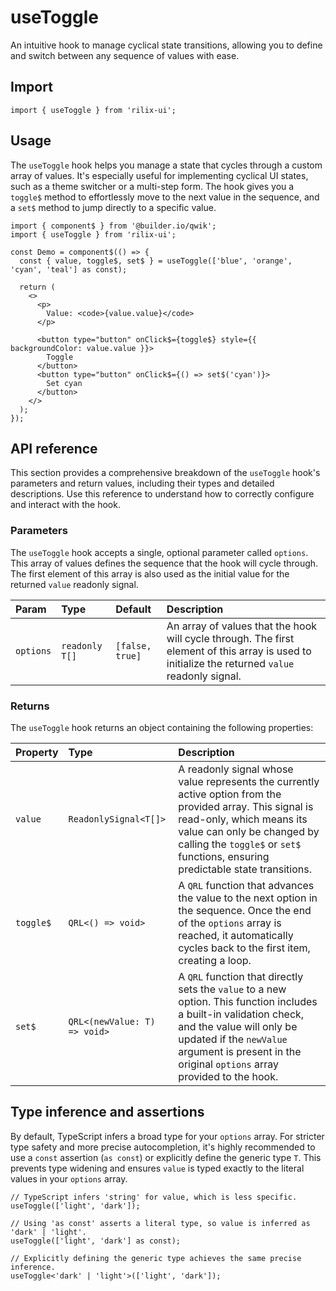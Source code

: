 # useToggle

An intuitive hook to manage cyclical state transitions, allowing you to define and switch between any sequence of values with ease.

## Import

```tsx
import { useToggle } from 'rilix-ui';
```

## Usage

The `useToggle` hook helps you manage a state that cycles through a custom array of values. It's especially useful for implementing cyclical UI states, such as a theme switcher or a multi-step form. The hook gives you a `toggle$` method to effortlessly move to the next value in the sequence, and a `set$` method to jump directly to a specific value.

```tsx
import { component$ } from '@builder.io/qwik';
import { useToggle } from 'rilix-ui';

const Demo = component$(() => {
  const { value, toggle$, set$ } = useToggle(['blue', 'orange', 'cyan', 'teal'] as const);

  return (
    <>
      <p>
        Value: <code>{value.value}</code>
      </p>

      <button type="button" onClick$={toggle$} style={{ backgroundColor: value.value }}>
        Toggle
      </button>
      <button type="button" onClick$={() => set$('cyan')}>
        Set cyan
      </button>
    </>
  );
});
```

## API reference

This section provides a comprehensive breakdown of the `useToggle` hook's parameters and return values, including their types and detailed descriptions. Use this reference to understand how to correctly configure and interact with the hook.

### Parameters

The `useToggle` hook accepts a single, optional parameter called `options`. This array of values defines the sequence that the hook will cycle through. The first element of this array is also used as the initial value for the returned `value` readonly signal.

| Param     | Type           | Default         | Description                                                                                                                                      |
| :-------- | :------------- | :-------------- | :----------------------------------------------------------------------------------------------------------------------------------------------- |
| `options` | `readonly T[]` | `[false, true]` | An array of values that the hook will cycle through. The first element of this array is used to initialize the returned `value` readonly signal. |

### Returns

The `useToggle` hook returns an object containing the following properties:

| Property  | Type                         | Description                                                                                                                                                                                                                                             |
| :-------- | :--------------------------- | :------------------------------------------------------------------------------------------------------------------------------------------------------------------------------------------------------------------------------------------------------ |
| `value`   | `ReadonlySignal<T[]>`        | A readonly signal whose value represents the currently active option from the provided array. This signal is read-only, which means its value can only be changed by calling the `toggle$` or `set$` functions, ensuring predictable state transitions. |
| `toggle$` | `QRL<() => void>`            | A `QRL` function that advances the value to the next option in the sequence. Once the end of the `options` array is reached, it automatically cycles back to the first item, creating a loop.                                                           |
| `set$`    | `QRL<(newValue: T) => void>` | A `QRL` function that directly sets the `value` to a new option. This function includes a built-in validation check, and the value will only be updated if the `newValue` argument is present in the original `options` array provided to the hook.     |

## Type inference and assertions

By default, TypeScript infers a broad type for your `options` array. For stricter type safety and more precise autocompletion, it's highly recommended to use a `const` assertion (`as const`) or explicitly define the generic type `T`. This prevents type widening and ensures `value` is typed exactly to the literal values in your `options` array.

```tsx
// TypeScript infers 'string' for value, which is less specific.
useToggle(['light', 'dark']);

// Using 'as const' asserts a literal type, so value is inferred as 'dark' | 'light'.
useToggle(['light', 'dark'] as const);

// Explicitly defining the generic type achieves the same precise inference.
useToggle<'dark' | 'light'>(['light', 'dark']);
```
